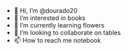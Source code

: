 - 👋 Hi, I’m @dourado20
- 👀 I’m interested in books
- 🌱 I’m currently learning flowers
- 💞️ I’m looking to collaborate on tables
- 📫 How to reach me notebook

<!---
dourado20/dourado20 is a ✨ special ✨ repository because its `README.md` (this file) appears on your GitHub profile.
You can click the Preview link to take a look at your changes.
--->
